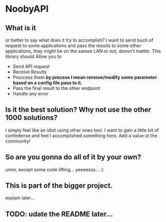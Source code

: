 # NoobyAPI

## What is it
or better to say what does it try to accomplish? I want to send buch of request to some applications and pass the results to some other applications, they might be on the samee LAN or not, doesn't matter.
This library should Allow you to 
- Send API request
- Receive Results
- Proccess them **by process I mean remove/modify some parameter based on a config file pass to it.**
- Pass the final result to the other endpoint
- Handle any error

## Is it the best solution? Why not use the other 1000 solutions?
I simply feel like an idiot using other ones tool. I want to gain a little bit of confedense and feel I accomplished something here.
Add a value ot the community!

## So are you gonna do all of it by your own?
umm, except some code lifting... yeeeesss... :)

## This is part of the bigger project.
explain later...
## TODO: udate the README later...
